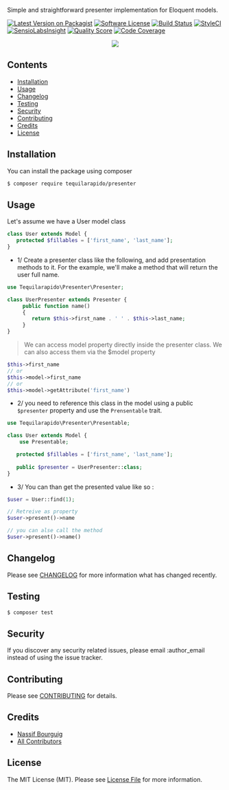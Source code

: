 Simple and straightforward presenter implementation for Eloquent models.

[![Latest Version on Packagist](https://img.shields.io/packagist/v/tequilarapido/presenter.svg?style=flat-square)](https://packagist.org/packages/tequilarapido/$ckage$)
[![Software License](https://img.shields.io/badge/license-MIT-brightgreen.svg?style=flat-square)](LICENSE.md)
[![Build Status](https://img.shields.io/travis/tequilarapido/presenter/master.svg?style=flat-square)](https://travis-ci.org/tequilarapido/presenter)
[![StyleCI](https://styleci.io/repos/70917961/shield)](https://styleci.io/repos/70917961)
[![SensioLabsInsight](https://img.shields.io/sensiolabs/i/960ac4a0-ff08-44df-b247-a6d21200810f.svg?style=flat-square)](https://insight.sensiolabs.com/projects/960ac4a0-ff08-44df-b247-a6d21200810f)
[![Quality Score](https://img.shields.io/scrutinizer/g/tequilarapido/presenter.svg?style=flat-square)](https://scrutinizer-ci.com/g/tequilarapido/presenter)
[![Code Coverage](https://img.shields.io/scrutinizer/coverage/g/tequilarapido/$pckage$/master.svg?style=flat-square)](https://scrutinizer-ci.com/g/tequilarapido/ckage$/?branch=master)

<p align="center">
    <img src="https://s16.postimg.org/sq2va8mnp/presenter.jpg" />
</p>


## Contents

- [Installation](#installation)
- [Usage](#usage)
- [Changelog](#changelog)
- [Testing](#testing)
- [Security](#security)
- [Contributing](#contributing)
- [Credits](#credits)
- [License](#license)


## Installation

You can install the package using composer

``` bash
$ composer require tequilarapido/presenter
```

## Usage

Let's assume we have a User model class

``` php
class User extends Model {
   protected $fillables = ['first_name', 'last_name'];
}
``` 

* 1/  Create a presenter class like the following, and add presentation methods to it.
  For the example, we'll make a method that will return the user full name.   

``` php
use Tequilarapido\Presenter\Presenter;

class UserPresenter extends Presenter {    
     public function name()
     {
        return $this->first_name . ' ' . $this->last_name;
     }
}
```

> We can access model property directly inside the presenter class. We can also access them via the $model property

``` php
$this->first_name
// or 
$this->model->first_name
// or
$this->model->getAttribute('first_name')
```

* 2/  you need to reference this class in the model using a public `$presenter` property and use the `Prensentable` trait.

``` php
use Tequilarapido\Presenter\Presentable;

class User extends Model {
    use Presentable;

   protected $fillables = ['first_name', 'last_name'];
   
   public $presenter = UserPresenter::class;
}
``` 

* 3/ You can than get the presented value like so : 

``` php
$user = User::find(1);

// Retreive as property 
$user->present()->name 

// you can alse call the method 
$user->present()->name()
```

## Changelog
Please see [CHANGELOG](CHANGELOG.md) for more information what has changed recently.

## Testing

``` bash
$ composer test
```

## Security

If you discover any security related issues, please email :author_email instead of using the issue tracker.

## Contributing

Please see [CONTRIBUTING](CONTRIBUTING.md) for details.

## Credits

- [Nassif Bourguig](https://github.com/nbourguig)
- [All Contributors](../../contributors)

## License

The MIT License (MIT). Please see [License File](LICENSE.md) for more information.






